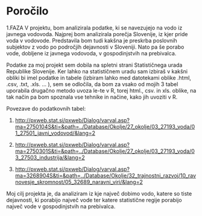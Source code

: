 # Poročilo
1.FAZA
V projektu, bom analizirala podatke, ki se navezujejo na vodo iz javnega vodovoda. Najprej bom analizirala porečja Slovenije, iz kjer pride voda v vodovode. Predstavila bom tudi kakšna je preskrba poslovnih subjektov z vodo po področjih dejavnosti v Sloveniji. Nato pa še porabo vode, dobljene iz javnega vodovoda, v gospodinjstvih na prebivalca.


Podatke za moj projekt sem dobila na spletni strani Statističnega urada Republike Slovenije. Ker lahko na statističnem uradu sam izbiraš v kakšni obliki bi imel podatke in tabele (izbiram lahko med datotekami oblike .html, .csv, .txt, .xls. ... ), sem se odločila, da bom za vsako od mojih 3 tabel uporabila drugačno metodo uvoza le-te v R, torej html., csv. in xls. oblike, na tak način pa bom spoznala vse tehnike in načine, kako jih uvoziti v R.

Povezave do podatkovnih tabel:

1. http://pxweb.stat.si/pxweb/Dialog/varval.asp?ma=2750104S&ti=&path=../Database/Okolje/27_okolje/03_27193_voda/01_27501_javni_vodovod/&lang=2

2. http://pxweb.stat.si/pxweb/Dialog/varval.asp?ma=2750301S&ti=&path=../Database/Okolje/27_okolje/03_27193_voda/03_27503_industrija/&lang=2

3. http://pxweb.stat.si/pxweb/Dialog/varval.asp?ma=3268904S&ti=&path=../Database/Okolje/32_trajnostni_razvoj/10_ravnovesje_skromnost/05_32689_naravni_viri/&lang=2

Moj cilj projekta je, da analiziram iz kje največ dobimo vodo, katere so tiste dejavnosti, ki porabijo največ vode ter katere statistične regije porabijo največ vode v gospodinjstvih na prebivalca. 
